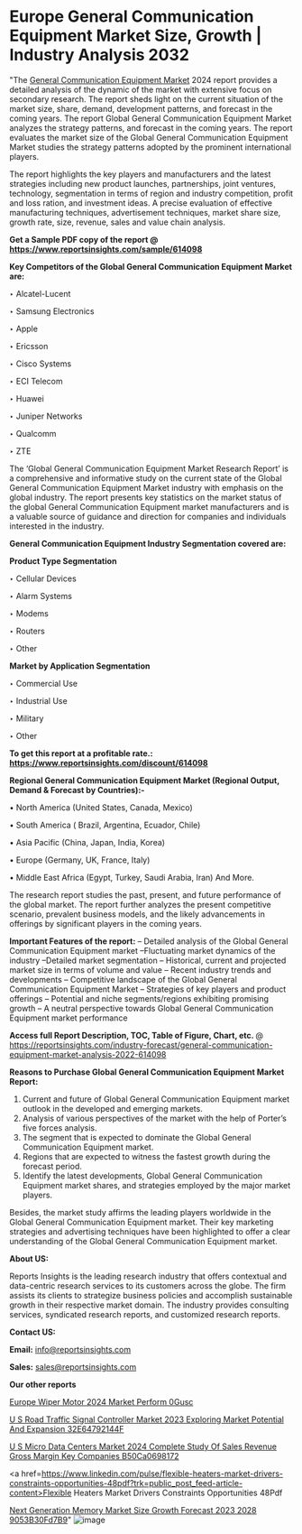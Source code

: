 # Europe General Communication Equipment Market Size, Growth | Industry Analysis 2032

 "The <a href=https://www.reportsinsights.com/sample/614098>General Communication Equipment Market</a> 2024 report provides a detailed analysis of the dynamic of the market with extensive focus on secondary research. The report sheds light on the current situation of the market size, share, demand, development patterns, and forecast in the coming years. The report Global General Communication Equipment Market analyzes the strategy patterns, and forecast in the coming years. The report evaluates the market size of the Global General Communication Equipment Market studies the strategy patterns adopted by the prominent international players.

The report highlights the key players and manufacturers and the latest strategies including new product launches, partnerships, joint ventures, technology, segmentation in terms of region and industry competition, profit and loss ration, and investment ideas. A precise evaluation of effective manufacturing techniques, advertisement techniques, market share size, growth rate, size, revenue, sales and value chain analysis.

<strong>Get a Sample PDF copy of the report @ <a href=https://www.reportsinsights.com/sample/614098 style=color:#0000ff;>https://www.reportsinsights.com/sample/614098</a></strong>

<strong>Key Competitors of the Global General Communication Equipment Market are:</strong>

‣ Alcatel-Lucent

‣ Samsung Electronics

‣ Apple

‣ Ericsson

‣ Cisco Systems

‣ ECI Telecom

‣ Huawei

‣ Juniper Networks

‣ Qualcomm

‣ ZTE

The ‘Global General Communication Equipment Market Research Report’ is a comprehensive and informative study on the current state of the Global General Communication Equipment Market industry with emphasis on the global industry. The report presents key statistics on the market status of the global General Communication Equipment market manufacturers and is a valuable source of guidance and direction for companies and individuals interested in the industry.

<strong>General Communication Equipment Industry Segmentation covered are:</strong>

<strong>Product Type Segmentation</strong>

‣ Cellular Devices

‣ Alarm Systems

‣ Modems

‣ Routers

‣ Other

<strong>Market by Application Segmentation</strong>

‣ Commercial Use

‣ Industrial Use

‣ Military

‣ Other

<strong>To get this report at a profitable rate.: <a href=https://www.reportsinsights.com/discount/614098 style=color:#0000ff;>https://www.reportsinsights.com/discount/614098</a></strong>

<strong>Regional General Communication Equipment Market (Regional Output, Demand &amp; Forecast by Countries):-</strong>

• North America (United States, Canada, Mexico)

• South America ( Brazil, Argentina, Ecuador, Chile)

• Asia Pacific (China, Japan, India, Korea)

• Europe (Germany, UK, France, Italy)

• Middle East Africa (Egypt, Turkey, Saudi Arabia, Iran) And More.

The research report studies the past, present, and future performance of the global market. The report further analyzes the present competitive scenario, prevalent business models, and the likely advancements in offerings by significant players in the coming years.

<strong>Important Features of the report:</strong>
– Detailed analysis of the Global General Communication Equipment market
–Fluctuating market dynamics of the industry
–Detailed market segmentation
– Historical, current and projected market size in terms of volume and value
– Recent industry trends and developments
– Competitive landscape of the Global General Communication Equipment Market
– Strategies of key players and product offerings
– Potential and niche segments/regions exhibiting promising growth
– A neutral perspective towards Global General Communication Equipment market performance

<strong>Access full Report Description, TOC, Table of Figure, Chart, etc. </strong>@   <a href=https://reportsinsights.com/industry-forecast/general-communication-equipment-market-analysis-2022-614098 style=color:#0000ff;>https://reportsinsights.com/industry-forecast/general-communication-equipment-market-analysis-2022-614098</a>

<strong>Reasons to Purchase Global General Communication Equipment Market Report:</strong>
1. Current and future of Global General Communication Equipment market outlook in the developed and emerging markets.
2. Analysis of various perspectives of the market with the help of Porter’s five forces analysis.
3. The segment that is expected to dominate the Global General Communication Equipment market.
4. Regions that are expected to witness the fastest growth during the forecast period.
5. Identify the latest developments, Global General Communication Equipment market shares, and strategies employed by the major market players.

Besides, the market study affirms the leading players worldwide in the Global General Communication Equipment market. Their key marketing strategies and advertising techniques have been highlighted to offer a clear understanding of the Global General Communication Equipment market.

<strong><strong>About US</strong>:</strong>

Reports Insights is the leading research industry that offers contextual and data-centric research services to its customers across the globe. The firm assists its clients to strategize business policies and accomplish sustainable growth in their respective market domain. The industry provides consulting services, syndicated research reports, and customized research reports.

<strong>Contact US:</strong>

<p class=><b>Email:</b> <a href=mailto:info@reportsinsights.com>info@reportsinsights.com</a></p>
<p class=><b>Sales:</b> <a href=mailto:sales@reportsinsights.com>sales@reportsinsights.com</a></p>

<strong>Our other reports</strong>

<a href=https://www.linkedin.com/pulse/europe-wiper-motor-2024-market-perform-0gusc/>Europe Wiper Motor 2024 Market Perform 0Gusc</a>

<a href=https://medium.com/@singhaakesh50/u-s-road-traffic-signal-controller-market-2023-exploring-market-potential-and-expansion-32e64792144f>U S Road Traffic Signal Controller Market 2023 Exploring Market Potential And Expansion 32E64792144F</a>

<a href=https://medium.com/@jaya.reportsinsights/u-s-micro-data-centers-market-2024-complete-study-of-sales-revenue-gross-margin-key-companies-b50ca0698172>U S Micro Data Centers Market 2024 Complete Study Of Sales Revenue Gross Margin Key Companies B50Ca0698172</a>

<a href=https://www.linkedin.com/pulse/flexible-heaters-market-drivers-constraints-opportunities-48pdf?trk=public_post_feed-article-content>Flexible Heaters Market Drivers Constraints Opportunities 48Pdf</a>

<a href=https://medium.com/@sakshideshmukh994/next-generation-memory-market-size-growth-forecast-2023-2028-9053b30fd7b9>Next Generation Memory Market Size Growth Forecast 2023 2028 9053B30Fd7B9</a>"
![image](https://github.com/daminid12/RImarketresearch/assets/158430485/9cb6e2ac-ed0b-45ab-9d27-4de436089759)

 
